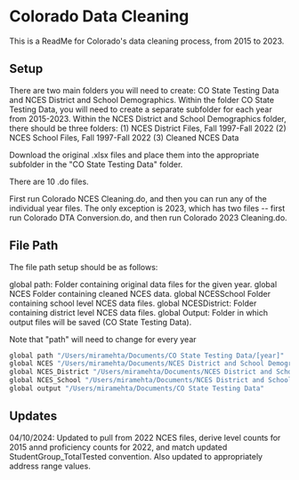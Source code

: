 
# Colorado Data Cleaning

This is a ReadMe for Colorado's data cleaning process, from 2015 to 2023.

## Setup

There are two main folders you will need to create: CO State Testing Data and NCES District and School Demographics.
Within the folder CO State Testing Data, you will need to create a separate subfolder for each year from 2015-2023.
Within the NCES District and School Demographics folder, there should be three folders:
(1) NCES District Files, Fall 1997-Fall 2022
(2) NCES School Files, Fall 1997-Fall 2022
(3) Cleaned NCES Data

Download the original .xlsx files and place them into the appropriate subfolder in the "CO State Testing Data" folder. 

There are 10 .do files.

First run Colorado NCES Cleaning.do, and then you can run any of the individual year files.  The only exception is 2023, which has two files -- first run Colorado DTA Conversion.do, and then run Colorado 2023 Cleaning.do.


    
## File Path

The file path setup should be as follows: 

global path: Folder containing original data files for the given year.
global NCES Folder containing cleaned NCES data.
global NCESSchool Folder containing school level NCES data files.
global NCESDistrict: Folder containing district level NCES data files.
global Output: Folder in which output files will be saved (CO State Testing Data).

Note that "path" will need to change for every year

```bash
global path "/Users/miramehta/Documents/CO State Testing Data/[year]"
global NCES "/Users/miramehta/Documents/NCES District and School Demographics/Cleaned NCES Data"
global NCES_District "/Users/miramehta/Documents/NCES District and School Demographics/NCES District Files, Fall 1997-Fall 2022"
global NCES_School "/Users/miramehta/Documents/NCES District and School Demographics/NCES School Files, Fall 1997-Fall 2022"
global output "/Users/miramehta/Documents/CO State Testing Data"
```
## Updates

04/10/2024: Updated to pull from 2022 NCES files, derive level counts for 2015 annd proficiency counts for 2022, and match updated StudentGroup_TotalTested convention.  Also updated to appropriately address range values.